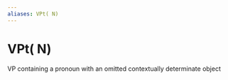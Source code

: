 ```yaml
---
aliases: VPt( N)
---
```

# VPt( N)

VP containing a pronoun with an omitted contextually determinate object